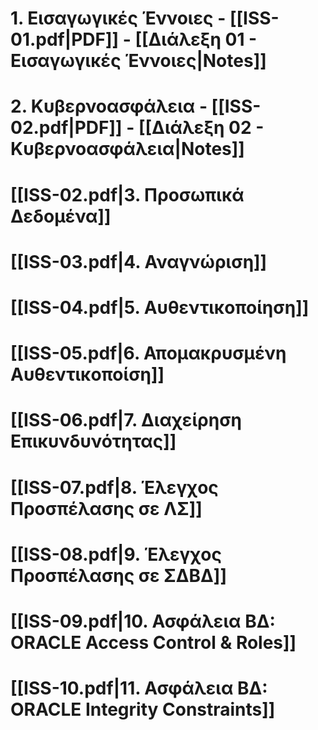 #  1. Εισαγωγικές Έννοιες - [[ISS-01.pdf|PDF]] - [[Διάλεξη 01 - Εισαγωγικές Έννοιες|Notes]]
# 2. Κυβερνοασφάλεια - [[ISS-02.pdf|PDF]] - [[Διάλεξη 02 - Κυβερνοασφάλεια|Notes]] 
# [[ISS-02.pdf|3. Προσωπικά Δεδομένα]]
# [[ISS-03.pdf|4. Αναγνώριση]]
# [[ISS-04.pdf|5. Αυθεντικοποίηση]]
# [[ISS-05.pdf|6. Απομακρυσμένη Αυθεντικοποίση]]
# [[ISS-06.pdf|7. Διαχείρηση Επικυνδυνότητας]]
# [[ISS-07.pdf|8. Έλεγχος Προσπέλασης σε ΛΣ]]
# [[ISS-08.pdf|9. Έλεγχος Προσπέλασης σε ΣΔΒΔ]]
# [[ISS-09.pdf|10. Ασφάλεια ΒΔ: ORACLE Access Control & Roles]]
# [[ISS-10.pdf|11. Ασφάλεια ΒΔ: ORACLE Integrity Constraints]]
